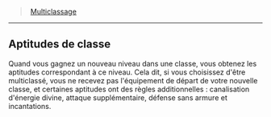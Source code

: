 ﻿---
!Generic
Id: multiclassing_hd.md#aptitudes-de-classe
ParentLink: multiclassing_hd.md#multiclassage
Name: Aptitudes de classe
ParentName: Multiclassage
NameLevel: 2
Attributes: {}
---
> [Multiclassage](hd_multiclassing.md)

---

## Aptitudes de classe

Quand vous gagnez un nouveau niveau dans une classe, vous obtenez les aptitudes correspondant à ce niveau. Cela dit, si vous choisissez d'être multiclassé, vous ne recevez pas l'équipement de départ de votre nouvelle classe, et certaines aptitudes ont des règles additionnelles : canalisation d'énergie divine, attaque supplémentaire, défense sans armure et incantations.

